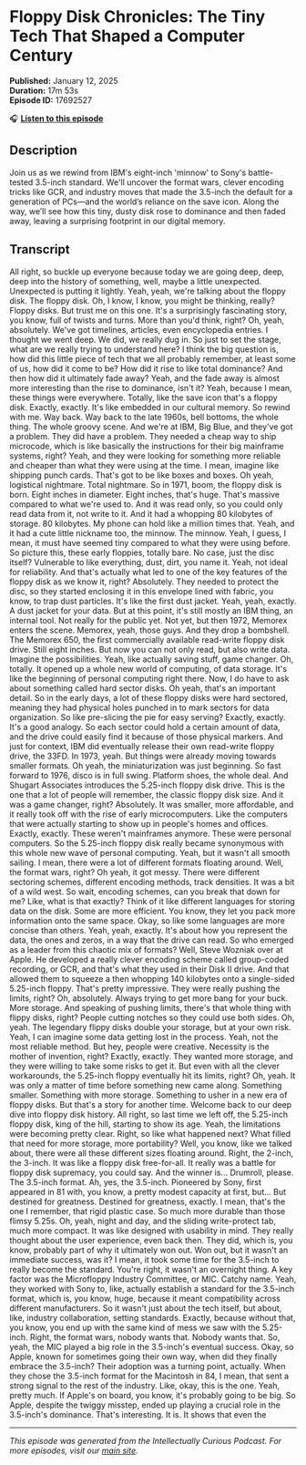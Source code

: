 # Floppy Disk Chronicles: The Tiny Tech That Shaped a Computer Century

**Published:** January 12, 2025  
**Duration:** 17m 53s  
**Episode ID:** 17692527

🎧 **[Listen to this episode](https://intellectuallycurious.buzzsprout.com/2529712/episodes/17692527-floppy-disk-chronicles-the-tiny-tech-that-shaped-a-computer-century)**

## Description

Join us as we rewind from IBM's eight-inch 'minnow' to Sony's battle-tested 3.5-inch standard. We'll uncover the format wars, clever encoding tricks like GCR, and industry moves that made the 3.5-inch the default for a generation of PCs—and the world’s reliance on the save icon. Along the way, we’ll see how this tiny, dusty disk rose to dominance and then faded away, leaving a surprising footprint in our digital memory.

## Transcript

All right, so buckle up everyone because today we are going deep, deep, deep into the history of something, well, maybe a little unexpected. Unexpected is putting it lightly. Yeah, yeah, we're talking about the floppy disk. The floppy disk. Oh, I know, I know, you might be thinking, really? Floppy disks. But trust me on this one. It's a surprisingly fascinating story, you know, full of twists and turns. More than you'd think, right? Oh, yeah, absolutely. We've got timelines, articles, even encyclopedia entries. I thought we went deep. We did, we really dug in. So just to set the stage, what are we really trying to understand here? I think the big question is, how did this little piece of tech that we all probably remember, at least some of us, how did it come to be? How did it rise to like total dominance? And then how did it ultimately fade away? Yeah, and the fade away is almost more interesting than the rise to dominance, isn't it? Yeah, because I mean, these things were everywhere. Totally, like the save icon that's a floppy disk. Exactly, exactly. It's like embedded in our cultural memory. So rewind with me. Way back. Way back to the late 1960s, bell bottoms, the whole thing. The whole groovy scene. And we're at IBM, Big Blue, and they've got a problem. They did have a problem. They needed a cheap way to ship microcode, which is like basically the instructions for their big mainframe systems, right? Yeah, and they were looking for something more reliable and cheaper than what they were using at the time. I mean, imagine like shipping punch cards. That's got to be like boxes and boxes. Oh yeah, logistical nightmare. Total nightmare. So in 1971, boom, the floppy disk is born. Eight inches in diameter. Eight inches, that's huge. That's massive compared to what we're used to. And it was read only, so you could only read data from it, not write to it. And it had a whopping 80 kilobytes of storage. 80 kilobytes. My phone can hold like a million times that. Yeah, and it had a cute little nickname too, the minnow. The minnow. Yeah, I guess, I mean, it must have seemed tiny compared to what they were using before. So picture this, these early floppies, totally bare. No case, just the disc itself? Vulnerable to like everything, dust, dirt, you name it. Yeah, not ideal for reliability. And that's actually what led to one of the key features of the floppy disk as we know it, right? Absolutely. They needed to protect the disc, so they started enclosing it in this envelope lined with fabric, you know, to trap dust particles. It's like the first dust jacket. Yeah, yeah, exactly. A dust jacket for your data. But at this point, it's still mostly an IBM thing, an internal tool. Not really for the public yet. Not yet, but then 1972, Memorex enters the scene. Memorex, yeah, those guys. And they drop a bombshell. The Memorex 650, the first commercially available read-write floppy disk drive. Still eight inches. But now you can not only read, but also write data. Imagine the possibilities. Yeah, like actually saving stuff, game changer. Oh, totally. It opened up a whole new world of computing, of data storage. It's like the beginning of personal computing right there. Now, I do have to ask about something called hard sector disks. Oh yeah, that's an important detail. So in the early days, a lot of these floppy disks were hard sectored, meaning they had physical holes punched in to mark sectors for data organization. So like pre-slicing the pie for easy serving? Exactly, exactly. It's a good analogy. So each sector could hold a certain amount of data, and the drive could easily find it because of those physical markers. And just for context, IBM did eventually release their own read-write floppy drive, the 33FD. In 1973, yeah. But things were already moving towards smaller formats. Oh yeah, the miniaturization was just beginning. So fast forward to 1976, disco is in full swing. Platform shoes, the whole deal. And Shugart Associates introduces the 5.25-inch floppy disk drive. This is the one that a lot of people will remember, the classic floppy disk size. And it was a game changer, right? Absolutely. It was smaller, more affordable, and it really took off with the rise of early microcomputers. Like the computers that were actually starting to show up in people's homes and offices. Exactly, exactly. These weren't mainframes anymore. These were personal computers. So the 5.25-inch floppy disk really became synonymous with this whole new wave of personal computing. Yeah, but it wasn't all smooth sailing. I mean, there were a lot of different formats floating around. Well, the format wars, right? Oh yeah, it got messy. There were different sectoring schemes, different encoding methods, track densities. It was a bit of a wild west. So wait, encoding schemes, can you break that down for me? Like, what is that exactly? Think of it like different languages for storing data on the disk. Some are more efficient. You know, they let you pack more information onto the same space. Okay, so like some languages are more concise than others. Yeah, yeah, exactly. It's about how you represent the data, the ones and zeros, in a way that the drive can read. So who emerged as a leader from this chaotic mix of formats? Well, Steve Wozniak over at Apple. He developed a really clever encoding scheme called group-coded recording, or GCR, and that's what they used in their Disk II drive. And that allowed them to squeeze a then whopping 140 kilobytes onto a single-sided 5.25-inch floppy. That's pretty impressive. They were really pushing the limits, right? Oh, absolutely. Always trying to get more bang for your buck. More storage. And speaking of pushing limits, there's that whole thing with flippy disks, right? People cutting notches so they could use both sides. Oh, yeah. The legendary flippy disks double your storage, but at your own risk. Yeah, I can imagine some data getting lost in the process. Yeah, not the most reliable method. But hey, people were creative. Necessity is the mother of invention, right? Exactly, exactly. They wanted more storage, and they were willing to take some risks to get it. But even with all the clever workarounds, the 5.25-inch floppy eventually hit its limits, right? Oh, yeah. It was only a matter of time before something new came along. Something smaller. Something with more storage. Something to usher in a new era of floppy disks. But that's a story for another time. Welcome back to our deep dive into floppy disk history. All right, so last time we left off, the 5.25-inch floppy disk, king of the hill, starting to show its age. Yeah, the limitations were becoming pretty clear. Right, so like what happened next? What filled that need for more storage, more portability? Well, you know, like we talked about, there were all these different sizes floating around. Right, the 2-inch, the 3-inch. It was like a floppy disk free-for-all. It really was a battle for floppy disk supremacy, you could say. And the winner is... Drumroll, please. The 3.5-inch format. Ah, yes, the 3.5-inch. Pioneered by Sony, first appeared in 81 with, you know, a pretty modest capacity at first, but... But destined for greatness. Destined for greatness, exactly. I mean, that's the one I remember, that rigid plastic case. So much more durable than those flimsy 5.25s. Oh, yeah, night and day, and the sliding write-protect tab, much more compact. It was like designed with usability in mind. They really thought about the user experience, even back then. They did, which is, you know, probably part of why it ultimately won out. Won out, but it wasn't an immediate success, was it? I mean, it took some time for the 3.5-inch to really become the standard. You're right, it wasn't an overnight thing. A key factor was the Microfloppy Industry Committee, or MIC. Catchy name. Yeah, they worked with Sony to, like, actually establish a standard for the 3.5-inch format, which is, you know, huge, because it meant compatibility across different manufacturers. So it wasn't just about the tech itself, but about, like, industry collaboration, setting standards. Exactly, because without that, you know, you end up with the same kind of mess we saw with the 5.25-inch. Right, the format wars, nobody wants that. Nobody wants that. So, yeah, the MIC played a big role in the 3.5-inch's eventual success. Okay, so Apple, known for sometimes going their own way, when did they finally embrace the 3.5-inch? Their adoption was a turning point, actually. When they chose the 3.5-inch format for the Macintosh in 84, I mean, that sent a strong signal to the rest of the industry. Like, okay, this is the one. Yeah, pretty much. If Apple's on board, you know, it's probably going to be big. So Apple, despite the twiggy misstep, ended up playing a crucial role in the 3.5-inch's dominance. That's interesting. It is. It shows that even the

---
*This episode was generated from the Intellectually Curious Podcast. For more episodes, visit our [main site](https://intellectuallycurious.buzzsprout.com).*
